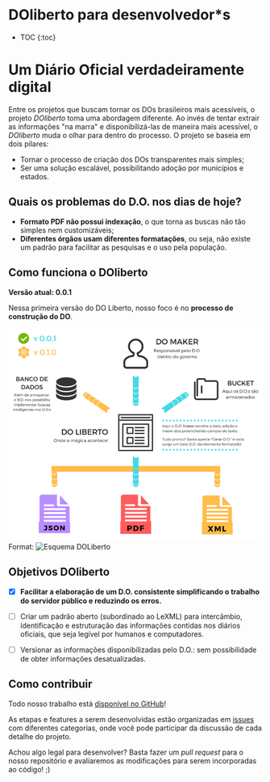 ---
---
# DOliberto para desenvolvedor*s

- TOC
{:toc}

# Um Diário Oficial verdadeiramente digital
Entre os projetos que buscam tornar os DOs brasileiros mais
acessíveis, o projeto *DOliberto* toma uma abordagem diferente. Ao
invés de tentar extrair as informações "na marra" e disponibilizá-las
de maneira mais acessível, o *DOliberto* muda o olhar para dentro do processo. 
O projeto se baseia em dois pilares:

- Tornar o processo de criação dos DOs transparentes mais simples;
- Ser uma solução escalável, possibilitando adoção por municípios e estados.

## Quais os problemas do D.O. nos dias de hoje?
- **Formato PDF não possui indexação**,  o que torna as buscas não tão simples nem customizáveis;
- **Diferentes órgãos usam diferentes formatações**, ou seja, não existe um padrão para facilitar
 as pesquisas e o uso pela população. 
<!-- não há sistema de alertas: o que significa? -->

## Como funciona o DOliberto

**Versão atual: 0.0.1**

Nessa primeira versão do DO Liberto, 
nosso foco é no **processo de construção do DO**. 

![Esquema DO Liberto](/images/esquema_doli.png)
Format: ![Esquema DOLiberto](url)


## Objetivos DOliberto

- [X] **Facilitar a elaboração de um D.O. consistente simplificando o
  trabalho do servidor público e reduzindo os erros.**
- [ ] Criar um padrão aberto (subordinado ao LeXML) para intercâmbio,
  identificação e estruturação das informações contidas nos diários
  oficiais, que seja legível por humanos e computadores.
- [ ] Versionar as informações disponibilizadas pelo D.O.: sem
  possibilidade de obter informações desatualizadas.


## Como contribuir

Todo nosso trabalho está [disponível no GitHub](https://github.com/labFGV/DOliberto/)!

As etapas e features a serem desenvolvidas estão organizadas em [issues](https://github.com/labFGV/DOliberto/issues) com diferentes categorias,
onde você pode participar da discussão de cada detalhe do projeto.

Achou algo legal para desenvolver? Basta fazer um *pull request* para o nosso
repositório e avaliaremos as modificações para serem incorporadas ao código! ;)

